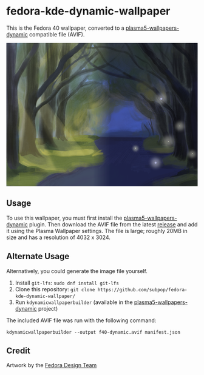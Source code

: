 # fedora-kde-dynamic-wallpaper

This is the Fedora 40 wallpaper, converted to a
[plasma5-wallpapers-dynamic](https://github.com/zzag/plasma5-wallpapers-dynamic)
compatible file (AVIF).

![preview](preview.png)

## Usage

To use this wallpaper, you must first install the
[plasma5-wallpapers-dynamic](https://github.com/zzag/plasma5-wallpapers-dynamic#fedora)
plugin. Then download the AVIF file from the latest
[release](https://github.com/subpop/fedora-kde-dynamic-wallpaper/releases) and
add it using the Plasma Wallpaper settings. The file is large; roughly 20MB in
size and has a resolution of 4032 x 3024.

## Alternate Usage
Alternatively, you could generate the image file yourself.

1. Install `git-lfs`: `sudo dnf install git-lfs`
2. Clone this repository: `git clone https://github.com/subpop/fedora-kde-dynamic-wallpaper/`
3. Run `kdynamicwallpaperbuilder` (available in the
   [plasma5-wallpapers-dynamic](https://github.com/zzag/plasma5-wallpapers-dynamic)
   project)

The included AVIF file was run with the following command:

```
kdynamicwallpaperbuilder --output f40-dynamic.avif manifest.json
```

## Credit

Artwork by the [Fedora Design Team](https://github.com/fedoradesign/)
